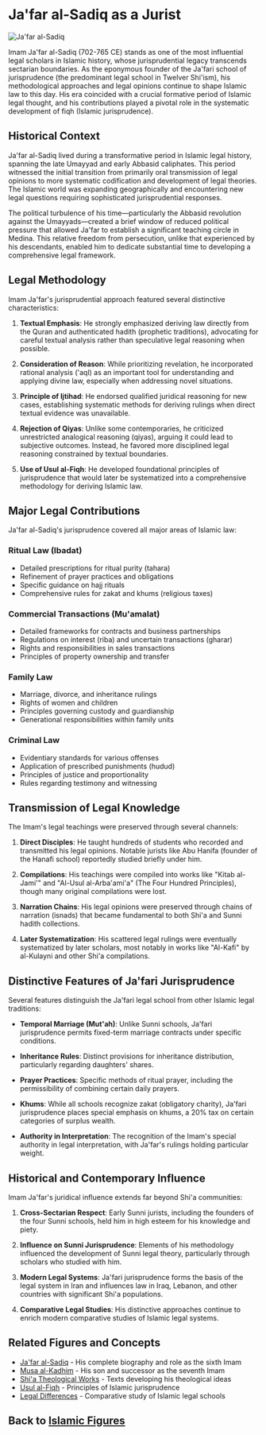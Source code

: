 # Ja'far al-Sadiq as a Jurist

![Ja'far al-Sadiq](../../images/jafar_jurist.jpg)

Imam Ja'far al-Sadiq (702-765 CE) stands as one of the most influential legal scholars in Islamic history, whose jurisprudential legacy transcends sectarian boundaries. As the eponymous founder of the Ja'fari school of jurisprudence (the predominant legal school in Twelver Shi'ism), his methodological approaches and legal opinions continue to shape Islamic law to this day. His era coincided with a crucial formative period of Islamic legal thought, and his contributions played a pivotal role in the systematic development of fiqh (Islamic jurisprudence).

## Historical Context

Ja'far al-Sadiq lived during a transformative period in Islamic legal history, spanning the late Umayyad and early Abbasid caliphates. This period witnessed the initial transition from primarily oral transmission of legal opinions to more systematic codification and development of legal theories. The Islamic world was expanding geographically and encountering new legal questions requiring sophisticated jurisprudential responses.

The political turbulence of his time—particularly the Abbasid revolution against the Umayyads—created a brief window of reduced political pressure that allowed Ja'far to establish a significant teaching circle in Medina. This relative freedom from persecution, unlike that experienced by his descendants, enabled him to dedicate substantial time to developing a comprehensive legal framework.

## Legal Methodology

Imam Ja'far's jurisprudential approach featured several distinctive characteristics:

1. **Textual Emphasis**: He strongly emphasized deriving law directly from the Quran and authenticated hadith (prophetic traditions), advocating for careful textual analysis rather than speculative legal reasoning when possible.

2. **Consideration of Reason**: While prioritizing revelation, he incorporated rational analysis ('aql) as an important tool for understanding and applying divine law, especially when addressing novel situations.

3. **Principle of Ijtihad**: He endorsed qualified juridical reasoning for new cases, establishing systematic methods for deriving rulings when direct textual evidence was unavailable.

4. **Rejection of Qiyas**: Unlike some contemporaries, he criticized unrestricted analogical reasoning (qiyas), arguing it could lead to subjective outcomes. Instead, he favored more disciplined legal reasoning constrained by textual boundaries.

5. **Use of Usul al-Fiqh**: He developed foundational principles of jurisprudence that would later be systematized into a comprehensive methodology for deriving Islamic law.

## Major Legal Contributions

Ja'far al-Sadiq's jurisprudence covered all major areas of Islamic law:

### Ritual Law (Ibadat)
- Detailed prescriptions for ritual purity (tahara)
- Refinement of prayer practices and obligations
- Specific guidance on hajj rituals
- Comprehensive rules for zakat and khums (religious taxes)

### Commercial Transactions (Mu'amalat)
- Detailed frameworks for contracts and business partnerships
- Regulations on interest (riba) and uncertain transactions (gharar)
- Rights and responsibilities in sales transactions
- Principles of property ownership and transfer

### Family Law
- Marriage, divorce, and inheritance rulings
- Rights of women and children
- Principles governing custody and guardianship
- Generational responsibilities within family units

### Criminal Law
- Evidentiary standards for various offenses
- Application of prescribed punishments (hudud)
- Principles of justice and proportionality
- Rules regarding testimony and witnessing

## Transmission of Legal Knowledge

The Imam's legal teachings were preserved through several channels:

1. **Direct Disciples**: He taught hundreds of students who recorded and transmitted his legal opinions. Notable jurists like Abu Hanifa (founder of the Hanafi school) reportedly studied briefly under him.

2. **Compilations**: His teachings were compiled into works like "Kitab al-Jami'" and "Al-Usul al-Arba'ami'a" (The Four Hundred Principles), though many original compilations were lost.

3. **Narration Chains**: His legal opinions were preserved through chains of narration (isnads) that became fundamental to both Shi'a and Sunni hadith collections.

4. **Later Systematization**: His scattered legal rulings were eventually systematized by later scholars, most notably in works like "Al-Kafi" by al-Kulayni and other Shi'a compilations.

## Distinctive Features of Ja'fari Jurisprudence

Several features distinguish the Ja'fari legal school from other Islamic legal traditions:

- **Temporal Marriage (Mut'ah)**: Unlike Sunni schools, Ja'fari jurisprudence permits fixed-term marriage contracts under specific conditions.

- **Inheritance Rules**: Distinct provisions for inheritance distribution, particularly regarding daughters' shares.

- **Prayer Practices**: Specific methods of ritual prayer, including the permissibility of combining certain daily prayers.

- **Khums**: While all schools recognize zakat (obligatory charity), Ja'fari jurisprudence places special emphasis on khums, a 20% tax on certain categories of surplus wealth.

- **Authority in Interpretation**: The recognition of the Imam's special authority in legal interpretation, with Ja'far's rulings holding particular weight.

## Historical and Contemporary Influence

Imam Ja'far's juridical influence extends far beyond Shi'a communities:

1. **Cross-Sectarian Respect**: Early Sunni jurists, including the founders of the four Sunni schools, held him in high esteem for his knowledge and piety.

2. **Influence on Sunni Jurisprudence**: Elements of his methodology influenced the development of Sunni legal theory, particularly through scholars who studied with him.

3. **Modern Legal Systems**: Ja'fari jurisprudence forms the basis of the legal system in Iran and influences law in Iraq, Lebanon, and other countries with significant Shi'a populations.

4. **Comparative Legal Studies**: His distinctive approaches continue to enrich modern comparative studies of Islamic legal systems.

## Related Figures and Concepts

- [Ja'far al-Sadiq](./jafar_al_sadiq.md) - His complete biography and role as the sixth Imam
- [Musa al-Kadhim](./musa_al_kadhim.md) - His son and successor as the seventh Imam
- [Shi'a Theological Works](../texts/shia_theological_works.md) - Texts developing his theological ideas
- [Usul al-Fiqh](../texts/usul_al_fiqh.md) - Principles of Islamic jurisprudence
- [Legal Differences](../denominations/legal_differences.md) - Comparative study of Islamic legal schools

## Back to [Islamic Figures](./README.md)
